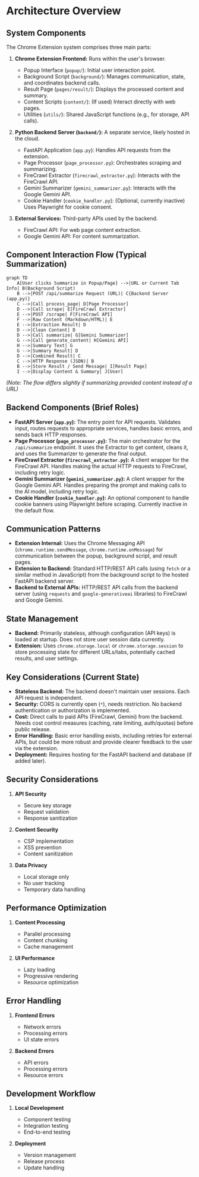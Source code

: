 # Architecture Overview

## System Components

The Chrome Extension system comprises three main parts:

1.  **Chrome Extension Frontend:** Runs within the user's browser.
    *   Popup Interface (`popup/`): Initial user interaction point.
    *   Background Script (`background/`): Manages communication, state, and coordinates backend calls.
    *   Result Page (`pages/result/`): Displays the processed content and summary.
    *   Content Scripts (`content/`): (If used) Interact directly with web pages.
    *   Utilities (`utils/`): Shared JavaScript functions (e.g., for storage, API calls).

2.  **Python Backend Server (`backend/`):** A separate service, likely hosted in the cloud.
    *   FastAPI Application (`app.py`): Handles API requests from the extension.
    *   Page Processor (`page_processor.py`): Orchestrates scraping and summarizing.
    *   FireCrawl Extractor (`firecrawl_extractor.py`): Interacts with the FireCrawl API.
    *   Gemini Summarizer (`gemini_summarizer.py`): Interacts with the Google Gemini API.
    *   Cookie Handler (`cookie_handler.py`): (Optional, currently inactive) Uses Playwright for cookie consent.

3.  **External Services:** Third-party APIs used by the backend.
    *   FireCrawl API: For web page content extraction.
    *   Google Gemini API: For content summarization.

## Component Interaction Flow (Typical Summarization)

```mermaid
graph TD
    A[User clicks Summarize in Popup/Page] -->|URL or Current Tab Info| B(Background Script)
    B -->|POST /api/summarize Request (URL)| C{Backend Server (app.py)}
    C -->|Call process_page| D[Page Processor]
    D -->|Call scrape| E[FireCrawl Extractor]
    E -->|POST /scrape| F[FireCrawl API]
    F -->|Raw Content (Markdown/HTML)| E
    E -->|Extraction Result| D
    D -->|Clean Content| D
    D -->|Call summarize| G[Gemini Summarizer]
    G -->|Call generate_content| H[Gemini API]
    H -->|Summary Text| G
    G -->|Summary Result| D
    D -->|Combined Result| C
    C -->|HTTP Response (JSON)| B
    B -->|Store Result / Send Message| I[Result Page]
    I -->|Display Content & Summary| J[User]
```

*(Note: The flow differs slightly if summarizing provided content instead of a URL)*

## Backend Components (Brief Roles)

*   **FastAPI Server (`app.py`):** The entry point for API requests. Validates input, routes requests to appropriate services, handles basic errors, and sends back HTTP responses.
*   **Page Processor (`page_processor.py`):** The main orchestrator for the `/api/summarize` endpoint. It uses the Extractor to get content, cleans it, and uses the Summarizer to generate the final output.
*   **FireCrawl Extractor (`firecrawl_extractor.py`):** A client wrapper for the FireCrawl API. Handles making the actual HTTP requests to FireCrawl, including retry logic.
*   **Gemini Summarizer (`gemini_summarizer.py`):** A client wrapper for the Google Gemini API. Handles preparing the prompt and making calls to the AI model, including retry logic.
*   **Cookie Handler (`cookie_handler.py`):** An optional component to handle cookie banners using Playwright before scraping. Currently inactive in the default flow.

## Communication Patterns

*   **Extension Internal:** Uses the Chrome Messaging API (`chrome.runtime.sendMessage`, `chrome.runtime.onMessage`) for communication between the popup, background script, and result pages.
*   **Extension to Backend:** Standard HTTP/REST API calls (using `fetch` or a similar method in JavaScript) from the background script to the hosted FastAPI backend server.
*   **Backend to External APIs:** HTTP/REST API calls from the backend server (using `requests` and `google-generativeai` libraries) to FireCrawl and Google Gemini.

## State Management

*   **Backend:** Primarily stateless, although configuration (API keys) is loaded at startup. Does not store user session data currently.
*   **Extension:** Uses `chrome.storage.local` or `chrome.storage.session` to store processing state for different URLs/tabs, potentially cached results, and user settings.

## Key Considerations (Current State)

*   **Stateless Backend:** The backend doesn't maintain user sessions. Each API request is independent.
*   **Security:** CORS is currently open (`*`), needs restriction. No backend authentication or authorization is implemented.
*   **Cost:** Direct calls to paid APIs (FireCrawl, Gemini) from the backend. Needs cost control measures (caching, rate limiting, auth/quotas) before public release.
*   **Error Handling:** Basic error handling exists, including retries for external APIs, but could be more robust and provide clearer feedback to the user via the extension.
*   **Deployment:** Requires hosting for the FastAPI backend and database (if added later).

## Security Considerations

1. **API Security**
   - Secure key storage
   - Request validation
   - Response sanitization

2. **Content Security**
   - CSP implementation
   - XSS prevention
   - Content sanitization

3. **Data Privacy**
   - Local storage only
   - No user tracking
   - Temporary data handling

## Performance Optimization

1. **Content Processing**
   - Parallel processing
   - Content chunking
   - Cache management

2. **UI Performance**
   - Lazy loading
   - Progressive rendering
   - Resource optimization

## Error Handling

1. **Frontend Errors**
   - Network errors
   - Processing errors
   - UI state errors

2. **Backend Errors**
   - API errors
   - Processing errors
   - Resource errors

## Development Workflow

1. **Local Development**
   - Component testing
   - Integration testing
   - End-to-end testing

2. **Deployment**
   - Version management
   - Release process
   - Update handling 